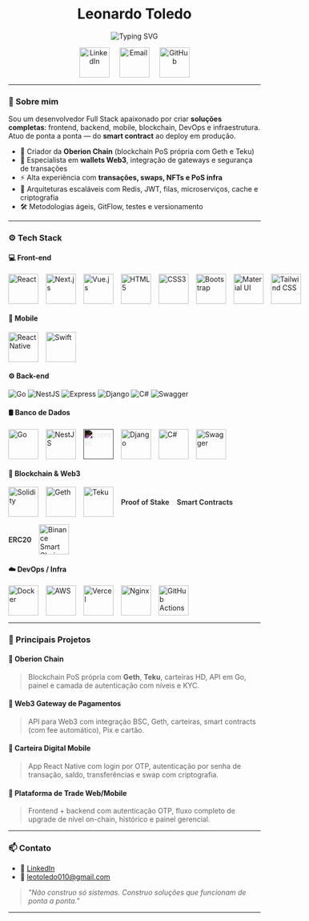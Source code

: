 <h1 align="center">Leonardo Toledo</h1>

<p align="center">
  <img src="https://readme-typing-svg.herokuapp.com?font=Fira+Code&size=24&pause=1000&color=F7F7F7&center=true&vCenter=true&width=780&lines=Full+Stack+Dev+%7C+Blockchain+Builder+%7C+PoS+Infra;Smart+Contracts+%2F+Wallets+%2F+Gateways+Web3;React+Native+%7C+Vue+%7C+Next.js+%7C+Go+%7C+Solidity;Mobile%2C+Web%2C+Backend%2C+DevOps+%26+Infra+Completa" alt="Typing SVG" />
</p>

<p align="center" style="display: flex; justify-content: center; gap: 20px; align-items: center;">
  <a href="https://www.linkedin.com/in/leonardo-toledo0/" target="_blank" rel="noopener noreferrer">
    <img src="https://cdn.jsdelivr.net/gh/devicons/devicon@latest/icons/linkedin/linkedin-original.svg" alt="LinkedIn" width="60" />
  </a>
  <a href="mailto:leotoledo010@gmail.com" target="_blank" rel="noopener noreferrer">
    <img src="https://cdn.jsdelivr.net/gh/devicons/devicon@latest/icons/google/google-original.svg" alt="Email" width="60" />
  </a>
  <a href="https://github.com/LeonardoToledo0" target="_blank" rel="noopener noreferrer">
    <img src="https://cdn.jsdelivr.net/gh/devicons/devicon@latest/icons/github/github-original.svg" alt="GitHub" width="60" />
  </a>
</p>


---

### 🧠 Sobre mim

Sou um desenvolvedor Full Stack apaixonado por criar **soluções completas**: frontend, backend, mobile, blockchain, DevOps e infraestrutura. Atuo de ponta a ponta — do **smart contract** ao deploy em produção.

- 🚀 Criador da **Oberion Chain** (blockchain PoS própria com Geth e Teku)
- 🔐 Especialista em **wallets Web3**, integração de gateways e segurança de transações
- ⚡ Alta experiência com **transações, swaps, NFTs e PoS infra**
- 🔄 Arquiteturas escaláveis com Redis, JWT, filas, microserviços, cache e criptografia
- 🛠️ Metodologias ágeis, GitFlow, testes e versionamento

---

### ⚙️ Tech Stack

#### 💻 Front-end
<div style="display: flex; gap: 15px; align-items: center;">
  <img src="https://cdn.jsdelivr.net/gh/devicons/devicon@latest/icons/react/react-original-wordmark.svg" alt="React" width="60" />
  <img src="https://cdn.jsdelivr.net/gh/devicons/devicon@latest/icons/nextjs/nextjs-original.svg" alt="Next.js" width="60" />
  <img src="https://cdn.jsdelivr.net/gh/devicons/devicon@latest/icons/vuejs/vuejs-original-wordmark.svg" alt="Vue.js" width="60" />
  <img src="https://cdn.jsdelivr.net/gh/devicons/devicon@latest/icons/html5/html5-original-wordmark.svg" alt="HTML5" width="60" />
  <img src="https://cdn.jsdelivr.net/gh/devicons/devicon@latest/icons/css3/css3-original-wordmark.svg" alt="CSS3" width="60" />
  <img src="https://cdn.jsdelivr.net/gh/devicons/devicon@latest/icons/bootstrap/bootstrap-original-wordmark.svg" alt="Bootstrap" width="60" />
  <img src="https://cdn.jsdelivr.net/gh/devicons/devicon@latest/icons/materialui/materialui-original.svg" alt="Material UI" width="60" />
  <img src="https://cdn.jsdelivr.net/gh/devicons/devicon@latest/icons/tailwindcss/tailwindcss-original.svg" alt="Tailwind CSS" width="60" />
</div>



#### 📱 Mobile
<div style="display: flex; gap: 15px; align-items: center;">
  <img src="https://cdn.jsdelivr.net/gh/devicons/devicon@latest/icons/reactnative/reactnative-original-wordmark.svg" alt="React Native" width="60" />
  <img src="https://cdn.jsdelivr.net/gh/devicons/devicon@latest/icons/swift/swift-original.svg" alt="Swift" width="60" />
</div>



#### ⚙️ Back-end
![Go](https://cdn.jsdelivr.net/gh/devicons/devicon@latest/icons/go/go-original.svg)
![NestJS](https://cdn.jsdelivr.net/gh/devicons/devicon@latest/icons/nestjs/nestjs-original.svg)
![Express](https://cdn.jsdelivr.net/gh/devicons/devicon@latest/icons/express/express-original.svg)
![Django](https://cdn.jsdelivr.net/gh/devicons/devicon@latest/icons/django/django-plain.svg)
![C#](https://cdn.jsdelivr.net/gh/devicons/devicon@latest/icons/csharp/csharp-original.svg)
![Swagger](https://cdn.jsdelivr.net/gh/devicons/devicon@latest/icons/swagger/swagger-original.svg)


#### 🛢️ Banco de Dados
<div style="display: flex; gap: 15px; align-items: center;">
  <img src="https://cdn.jsdelivr.net/gh/devicons/devicon@latest/icons/go/go-original.svg" alt="Go" width="60" />
  <img src="https://cdn.jsdelivr.net/gh/devicons/devicon@latest/icons/nestjs/nestjs-original.svg" alt="NestJS" width="60" />
  <img src="https://cdn.jsdelivr.net/gh/devicons/devicon@latest/icons/express/express-original.svg" alt="Express" width="60" style="filter: invert(100%);" />
  <img src="https://cdn.jsdelivr.net/gh/devicons/devicon@latest/icons/django/django-plain.svg" alt="Django" width="60" />
  <img src="https://cdn.jsdelivr.net/gh/devicons/devicon@latest/icons/csharp/csharp-original.svg" alt="C#" width="60" />
  <img src="https://cdn.jsdelivr.net/gh/devicons/devicon@latest/icons/swagger/swagger-original.svg" alt="Swagger" width="60" />
</div>




#### 🧬 Blockchain & Web3
<div style="display: flex; gap: 15px; align-items: center; flex-wrap: wrap;">
  <a href="https://docs.soliditylang.org" target="_blank" rel="noopener noreferrer">
    <img src="https://cdn.jsdelivr.net/gh/devicons/devicon/icons/solidity/solidity-original.svg" alt="Solidity" width="60" />
  </a>
  <a href="https://geth.ethereum.org" target="_blank" rel="noopener noreferrer">
    <img src="https://cdn.jsdelivr.net/gh/devicons/devicon/icons/ethereum/ethereum-original.svg" alt="Geth" width="60" />
  </a>
  <a href="https://docs.teku.consensys.net" target="_blank" rel="noopener noreferrer">
    <img src="https://cdn.jsdelivr.net/gh/devicons/devicon/icons/ethereum/ethereum-original.svg" alt="Teku" width="60" />
  </a>
  <a href="https://en.wikipedia.org/wiki/Proof_of_stake" target="_blank" rel="noopener noreferrer" style="font-weight: bold; font-size: 14px; color: #333; text-decoration: none; display: flex; align-items: center;">
    Proof of Stake
  </a>
  <a href="https://en.wikipedia.org/wiki/Smart_contract" target="_blank" rel="noopener noreferrer" style="font-weight: bold; font-size: 14px; color: #333; text-decoration: none; display: flex; align-items: center;">
    Smart Contracts
  </a>
  <a href="https://ethereum.org/en/developers/docs/standards/tokens/erc-20/" target="_blank" rel="noopener noreferrer" style="font-weight: bold; font-size: 14px; color: #333; text-decoration: none; display: flex; align-items: center;">
    ERC20
  </a>
  <a href="https://www.binance.org" target="_blank" rel="noopener noreferrer">
    <img src="https://cdn.jsdelivr.net/gh/devicons/devicon/icons/binance/binance-plain.svg" alt="Binance Smart Chain" width="60" />
  </a>
</div>

 


#### ☁️ DevOps / Infra
<div style="display: flex; gap: 15px; align-items: center;">
  <a href="https://www.docker.com" target="_blank" rel="noopener noreferrer">
    <img src="https://cdn.jsdelivr.net/gh/devicons/devicon/icons/docker/docker-original.svg" alt="Docker" width="60" />
  </a>
  <a href="https://aws.amazon.com" target="_blank" rel="noopener noreferrer">
    <img src="https://cdn.jsdelivr.net/gh/devicons/devicon/icons/amazonwebservices/amazonwebservices-original.svg" alt="AWS" width="60" />
  </a>
  <a href="https://vercel.com" target="_blank" rel="noopener noreferrer">
    <img src="https://cdn.jsdelivr.net/gh/devicons/devicon/icons/vercel/vercel-original.svg" alt="Vercel" width="60" />
  </a>
  <a href="https://www.nginx.com" target="_blank" rel="noopener noreferrer">
    <img src="https://cdn.jsdelivr.net/gh/devicons/devicon/icons/nginx/nginx-original.svg" alt="Nginx" width="60" />
  </a>
  <a href="https://github.com/features/actions" target="_blank" rel="noopener noreferrer">
    <img src="https://cdn.jsdelivr.net/gh/devicons/devicon/icons/github/github-original.svg" alt="GitHub Actions" width="60" />
  </a>
</div>



---

### 💼 Principais Projetos

#### 🔹 **Oberion Chain**
> Blockchain PoS própria com **Geth**, **Teku**, carteiras HD, API em Go, painel e camada de autenticação com níveis e KYC.

#### 🔹 **Web3 Gateway de Pagamentos**
> API para Web3 com integração BSC, Geth, carteiras, smart contracts (com fee automático), Pix e cartão.

#### 🔹 **Carteira Digital Mobile**
> App React Native com login por OTP, autenticação por senha de transação, saldo, transferências e swap com criptografia.

#### 🔹 **Plataforma de Trade Web/Mobile**
> Frontend + backend com autenticação OTP, fluxo completo de upgrade de nível on-chain, histórico e painel gerencial.

---

### 📫 Contato

- 💼 [LinkedIn](https://www.linkedin.com/in/leonardo-toledo0/)
- 📧 leotoledo010@gmail.com

> *"Não construo só sistemas. Construo soluções que funcionam de ponta a ponta."*

---
